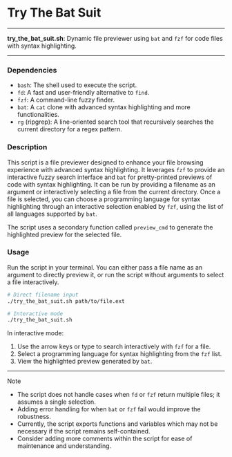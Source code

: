 # Try The Bat Suit

---

**try_the_bat_suit.sh**: Dynamic file previewer using `bat` and `fzf` for code files with syntax highlighting.

---

### Dependencies

- `bash`: The shell used to execute the script.
- `fd`: A fast and user-friendly alternative to `find`.
- `fzf`: A command-line fuzzy finder.
- `bat`: A `cat` clone with advanced syntax highlighting and more functionalities.
- `rg` (ripgrep): A line-oriented search tool that recursively searches the current directory for a regex pattern.

### Description

This script is a file previewer designed to enhance your file browsing experience with advanced syntax highlighting. It leverages `fzf` to provide an interactive fuzzy search interface and `bat` for pretty-printed previews of code with syntax highlighting. It can be run by providing a filename as an argument or interactively selecting a file from the current directory. Once a file is selected, you can choose a programming language for syntax highlighting through an interactive selection enabled by `fzf`, using the list of all languages supported by `bat`.

The script uses a secondary function called `preview_cmd` to generate the highlighted preview for the selected file.

### Usage

Run the script in your terminal. You can either pass a file name as an argument to directly preview it, or run the script without arguments to select a file interactively.

```bash
# Direct filename input
./try_the_bat_suit.sh path/to/file.ext

# Interactive mode
./try_the_bat_suit.sh
```

In interactive mode:
1. Use the arrow keys or type to search interactively with `fzf` for a file.
2. Select a programming language for syntax highlighting from the `fzf` list.
3. View the highlighted preview generated by `bat`.

---

> [!NOTE]
> - The script does not handle cases when `fd` or `fzf` return multiple files; it assumes a single selection.
> - Adding error handling for when `bat` or `fzf` fail would improve the robustness.
> - Currently, the script exports functions and variables which may not be necessary if the script remains self-contained.
> - Consider adding more comments within the script for ease of maintenance and understanding.